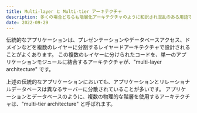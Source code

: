 ```yaml
---
title: Multi-layer と Multi-tier アーキテクチャ 
description: 多くの場合どちらも階層化アーキテクチャのように和訳され混乱のある用語です
date: 2022-09-29
---
```


伝統的なアプリケーションは、プレゼンテーションやデータベースアクセス、ドメインなどを複数のレイヤーに分割するレイヤードアーキテクチャで設計されることがよくあります。
この複数のレイヤーに分けられたコードを、単一のアプリケーションモジュールに結合するアーキテクチャが、"multi-layer architecture" です。

上述の伝統的なアプリケーションにおいても、アプリケーションとリレーショナルデータベースは異なるサーバーに分散されていることが多いです。
アプリケーションとデータベースのように、複数の物理的な階層を使用するアーキテクチャは、"multi-tier architecture" と呼ばれます。
